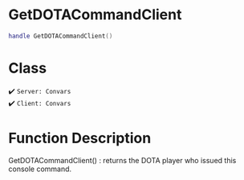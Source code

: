 # GetDOTACommandClient
```lua
handle GetDOTACommandClient()
```
# Class
✔️ `Server: Convars`  
✔️ `Client: Convars`  

# Function Description
GetDOTACommandClient() : returns the DOTA player who issued this console command.
